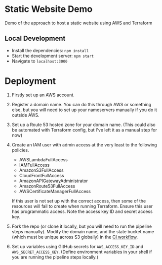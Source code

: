 # Static Website Demo
Demo of the approach to host a static website using AWS and Terraform

## Local Development
- Install the dependencies: `npm install`
- Start the development server: `npm start`
- Navigate to `localhost:3000`

# Deployment
1. Firstly set up an AWS account.

2. Register a domain name. You can do this through AWS or something else, but you will need to set up your nameservers manually if you do it outside AWS.

3. Set up a Route 53 hosted zone for your domain name. (This could also be automated with Terraform config, but I've left it as a manual step for now)

4. Create an IAM user with admin access at the very least to the following policies.
    - AWSLambdaFullAccess
    - IAMFullAccess
    - AmazonS3FullAccess
    - CloudFrontFullAccess
    - AmazonAPIGatewayAdministrator
    - AmazonRoute53FullAccess
    - AWSCertificateManagerFullAccess

   If this user is not set up with the correct access, then some of the resources will fail to create when running Terraform. Ensure this user has programmatic access. Note the access key ID and secret access key.

5. Fork the repo (or clone it locally, but you will need to run the pipeline steps manually). Modify the domain name, and the state bucket name (which must be unique across S3 globally) in the [CI workflow](.github/workflows/ci.yml). 

6. Set up variables using GitHub secrets for `AWS_ACCESS_KEY_ID` and `AWS_SECRET_ACCESS_KEY`. (Define environment variables in your shell if you are running the pipeline steps locally.)
